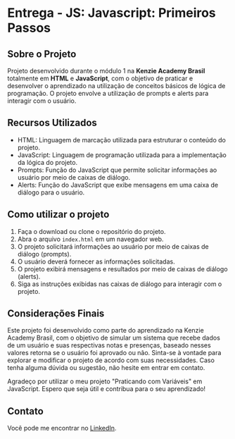 # Entrega - JS: Javascript: Primeiros Passos

## Sobre o Projeto

Projeto desenvolvido durante o módulo 1 na **Kenzie Academy Brasil** totalmente em **HTML** e **JavaScript**, com o objetivo de praticar e desenvolver o aprendizado na utilização de conceitos básicos de lógica de programação. O projeto envolve a utilização de prompts e alerts para interagir com o usuário.

## Recursos Utilizados

- HTML: Linguagem de marcação utilizada para estruturar o conteúdo do projeto.
- JavaScript: Linguagem de programação utilizada para a implementação da lógica do projeto.
- Prompts: Função do JavaScript que permite solicitar informações ao usuário por meio de caixas de diálogo.
- Alerts: Função do JavaScript que exibe mensagens em uma caixa de diálogo para o usuário.

## Como utilizar o projeto

1. Faça o download ou clone o repositório do projeto.
2. Abra o arquivo `index.html` em um navegador web.
3. O projeto solicitará informações ao usuário por meio de caixas de diálogo (prompts).
4. O usuário deverá fornecer as informações solicitadas.
5. O projeto exibirá mensagens e resultados por meio de caixas de diálogo (alerts).
6. Siga as instruções exibidas nas caixas de diálogo para interagir com o projeto.

## Considerações Finais

Este projeto foi desenvolvido como parte do aprendizado na Kenzie Academy Brasil, com o objetivo de simular um sistema que recebe dados de um usuário e suas respectivas notas e presenças, baseado nesses valores retorna se o usuário foi aprovado ou não. Sinta-se à vontade para explorar e modificar o projeto de acordo com suas necessidades. Caso tenha alguma dúvida ou sugestão, não hesite em entrar em contato.

Agradeço por utilizar o meu projeto "Praticando com Variáveis" em JavaScript. Espero que seja útil e contribua para o seu aprendizado!

## Contato

Você pode me encontrar no [LinkedIn](https://www.linkedin.com/in/lucasbatista-dev/).
